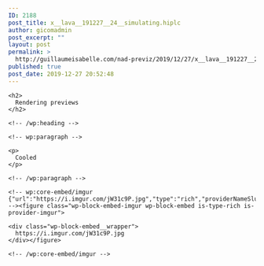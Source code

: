 ```yaml
---
ID: 2188
post_title: x__lava__191227__24__simulating.hiplc
author: gicomadmin
post_excerpt: ""
layout: post
permalink: >
  http://guillaumeisabelle.com/nad-previz/2019/12/27/x__lava__191227__24__simulating-hiplc/
published: true
post_date: 2019-12-27 20:52:48
---
```

<!-- wp:paragraph -->



<!-- /wp:paragraph -->

<!-- wp:group -->

<div class="wp-block-group">
  <div class="wp-block-group__inner-container">
    <!-- wp:heading -->
    
    <h2>
      Rendering previews
    </h2>
    
    <!-- /wp:heading -->
    
    <!-- wp:paragraph -->
    
    <p>
      Cooled
    </p>
    
    <!-- /wp:paragraph -->
    
    <!-- wp:core-embed/imgur {"url":"https://i.imgur.com/jW31c9P.jpg","type":"rich","providerNameSlug":"imgur","className":""} --><figure class="wp-block-embed-imgur wp-block-embed is-type-rich is-provider-imgur">
    
    <div class="wp-block-embed__wrapper">
      https://i.imgur.com/jW31c9P.jpg
    </div></figure> 
    
    <!-- /wp:core-embed/imgur -->
  </div>
</div>

<!-- /wp:group -->